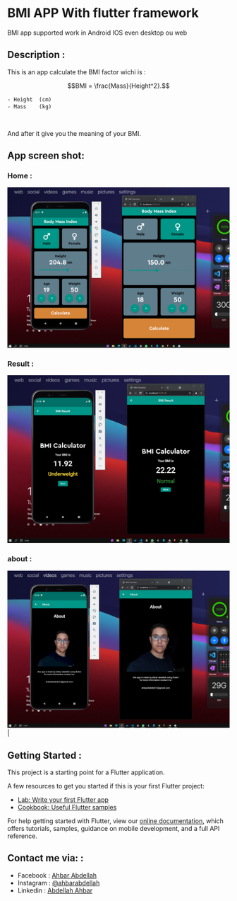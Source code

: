 # BMI APP With flutter framework
BMI app supported work in Android IOS even desktop ou web 
## Description :
This is an app calculate the BMI factor wichi is :

$$BMI = \frac{Mass}{Height^2}.$$

    - Height  (cm)
    - Mass    (kg) 
    
</br>

And after it give you the meaning of your BMI.
## App screen shot:
### Home :
![img](https://github.com/ahbarabdellah/BMI-APP/blob/main/images/homepage.png?raw=true) 
### Result :
![img](https://github.com/ahbarabdellah/BMI-APP/blob/main/images/result.png?raw=true)
### about :
![img](https://github.com/ahbarabdellah/BMI-APP/blob/main/images/about.png?raw=true)|




## Getting Started :

This project is a starting point for a Flutter application.

A few resources to get you started if this is your first Flutter project:

- [Lab: Write your first Flutter app](https://flutter.dev/docs/get-started/codelab)
- [Cookbook: Useful Flutter samples](https://flutter.dev/docs/cookbook)

For help getting started with Flutter, view our
[online documentation](https://flutter.dev/docs), which offers tutorials,
samples, guidance on mobile development, and a full API reference.
## Contact me via: :
- Facebook : [Ahbar Abdellah](https://www.facebook.com/abdellah.ahbar.77)
- Instagram :  [@ahbarabdellah](https://www.instagram.com/ahbarabdellah/)
- Linkedin : [Abdellah Ahbar](https://www.linkedin.com/in/abdellah-ahbar-9624b5197/)

